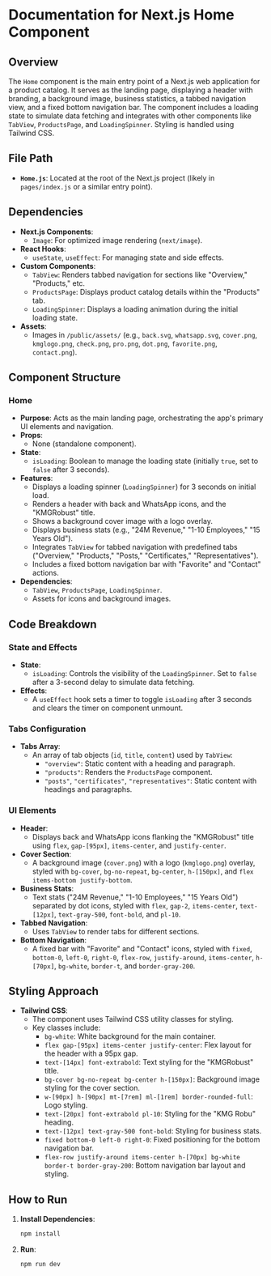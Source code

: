 # Documentation for Next.js Home Component

## Overview

The `Home` component is the main entry point of a Next.js web application for a product catalog. It serves as the landing page, displaying a header with branding, a background image, business statistics, a tabbed navigation view, and a fixed bottom navigation bar. The component includes a loading state to simulate data fetching and integrates with other components like `TabView`, `ProductsPage`, and `LoadingSpinner`. Styling is handled using Tailwind CSS.

## File Path

- **`Home.js`**: Located at the root of the Next.js project (likely in `pages/index.js` or a similar entry point).

## Dependencies

- **Next.js Components**:
  - `Image`: For optimized image rendering (`next/image`).
- **React Hooks**:
  - `useState`, `useEffect`: For managing state and side effects.
- **Custom Components**:
  - `TabView`: Renders tabbed navigation for sections like "Overview," "Products," etc.
  - `ProductsPage`: Displays product catalog details within the "Products" tab.
  - `LoadingSpinner`: Displays a loading animation during the initial loading state.
- **Assets**:
  - Images in `/public/assets/` (e.g., `back.svg`, `whatsapp.svg`, `cover.png`, `kmglogo.png`, `check.png`, `pro.png`, `dot.png`, `favorite.png`, `contact.png`).

## Component Structure

### Home

- **Purpose**: Acts as the main landing page, orchestrating the app's primary UI elements and navigation.
- **Props**:
  - None (standalone component).
- **State**:
  - `isLoading`: Boolean to manage the loading state (initially `true`, set to `false` after 3 seconds).
- **Features**:
  - Displays a loading spinner (`LoadingSpinner`) for 3 seconds on initial load.
  - Renders a header with back and WhatsApp icons, and the "KMGRobust" title.
  - Shows a background cover image with a logo overlay.
  - Displays business stats (e.g., "24M Revenue," "1-10 Employees," "15 Years Old").
  - Integrates `TabView` for tabbed navigation with predefined tabs ("Overview," "Products," "Posts," "Certificates," "Representatives").
  - Includes a fixed bottom navigation bar with "Favorite" and "Contact" actions.
- **Dependencies**:
  - `TabView`, `ProductsPage`, `LoadingSpinner`.
  - Assets for icons and background images.

## Code Breakdown

### State and Effects

- **State**:
  - `isLoading`: Controls the visibility of the `LoadingSpinner`. Set to `false` after a 3-second delay to simulate data fetching.
- **Effects**:
  - A `useEffect` hook sets a timer to toggle `isLoading` after 3 seconds and clears the timer on component unmount.

### Tabs Configuration

- **Tabs Array**:
  - An array of tab objects (`id`, `title`, `content`) used by `TabView`:
    - `"overview"`: Static content with a heading and paragraph.
    - `"products"`: Renders the `ProductsPage` component.
    - `"posts"`, `"certificates"`, `"representatives"`: Static content with headings and paragraphs.

### UI Elements

- **Header**:
  - Displays back and WhatsApp icons flanking the "KMGRobust" title using `flex`, `gap-[95px]`, `items-center`, and `justify-center`.
- **Cover Section**:
  - A background image (`cover.png`) with a logo (`kmglogo.png`) overlay, styled with `bg-cover`, `bg-no-repeat`, `bg-center`, `h-[150px]`, and `flex items-bottom justify-bottom`.
- **Business Stats**:
  - Text stats ("24M Revenue," "1-10 Employees," "15 Years Old") separated by dot icons, styled with `flex`, `gap-2`, `items-center`, `text-[12px]`, `text-gray-500`, `font-bold`, and `pl-10`.
- **Tabbed Navigation**:
  - Uses `TabView` to render tabs for different sections.
- **Bottom Navigation**:
  - A fixed bar with "Favorite" and "Contact" icons, styled with `fixed`, `bottom-0`, `left-0`, `right-0`, `flex-row`, `justify-around`, `items-center`, `h-[70px]`, `bg-white`, `border-t`, and `border-gray-200`.

## Styling Approach

- **Tailwind CSS**:
  - The component uses Tailwind CSS utility classes for styling.
  - Key classes include:
    - `bg-white`: White background for the main container.
    - `flex gap-[95px] items-center justify-center`: Flex layout for the header with a 95px gap.
    - `text-[14px] font-extrabold`: Text styling for the "KMGRobust" title.
    - `bg-cover bg-no-repeat bg-center h-[150px]`: Background image styling for the cover section.
    - `w-[90px] h-[90px] mt-[7rem] ml-[1rem] border-rounded-full`: Logo styling.
    - `text-[20px] font-extrabold pl-10`: Styling for the "KMG Robu" heading.
    - `text-[12px] text-gray-500 font-bold`: Styling for business stats.
    - `fixed bottom-0 left-0 right-0`: Fixed positioning for the bottom navigation bar.
    - `flex-row justify-around items-center h-[70px] bg-white border-t border-gray-200`: Bottom navigation bar layout and styling.

## How to Run

1. **Install Dependencies**:
   ```bash
   npm install
   ```
2. **Run**:
   ```bash
   npm run dev
   ```
